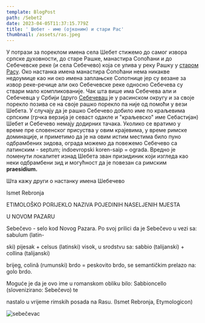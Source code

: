 ```yaml
---
template: BlogPost
path: /Sebet2
date: 2023-04-05T11:37:15.779Z
title: ' Шебет - име (ојконим) и стари Рас'
thumbnail: /assets/ras.jpeg
---
```

У потрази за пореклом имена села Шебет стижемо до самог извора српске духовности, до старе Рашке, манастира Сопоћани и до Себечевске реке (и села Себечево) која се улива у реку Рашку у [старом Расу](https://sr.wikipedia.org/sr/%D0%A1%D1%82%D0%B0%D1%80%D0%B8_%D0%A0%D0%B0%D1%81). Око настанка имена манастира Сопоћани нема никакве недоумице као ни око имена заплањске Сопотнице јер су везане за извор реке-речице али око Себечевске реке односно Себечева су ствари мало компликованије. Чак шта више има Себечева али и Себечевца у Србији (друго [Себечевац](https://krusevacgrad.rs/istrazujemo-poreklo-imena-sela-osnivaci-sebecevca/) је у расинском округу и за своје порекло позива се на своје рашко порекло па није од помоћи у вези Шебета. У случају да је рашко Себечево добило име по краљевима српским (грчка верзија је севаст одакле и "краљевско" име Себастијан) Шебет и Себечево немају додирних тачака. Уколико се вратимо у време пре словенског присуства у овим крајевима, у време римске доминације, и приметимо да је на овим истим местима било пуно одбрамбених зидова, ограда можемо да повежемо Себечево са латинским - septum; indoevropski koren-saip = ograda.  Вредно је поменути локалитет изнад Шебета зван призидиник који изгледа као неки одбрамбени зид и могућност да је повезан са римским **praesidium.**

Шта кажу други о настанку имена Шебечево



Ismet Rebronja

ETIMOLOŠKO PORIJEKLO NAZIVA POJEDINIH NASELJENIH MJESTA

U NOVOM PAZARU



Sebečevo - selo kod Novog Pazara. Po svoj prilici da je Sebečevo u vezi sa: sabulum (latin-

ski) pijesak + celsus (latinski) visok, u srodstvu sa: sabbio (talijanski) + collina (talijanski)

brijeg, colinӑ (rumunski) brdo = peskovito brdo, se semantičkim prelazo na: golo brdo.

Moguće je da je ovo ime u romanskom obliku bilo: Sabbioncello (slovenizirano: Sebečevo) te

nastalo u vrijeme rimskih posada na Rasu. (Ismet Rebronja, Etymologicon)

![sebečevac](/assets/sebecevac.jpg "Sebečevac")
